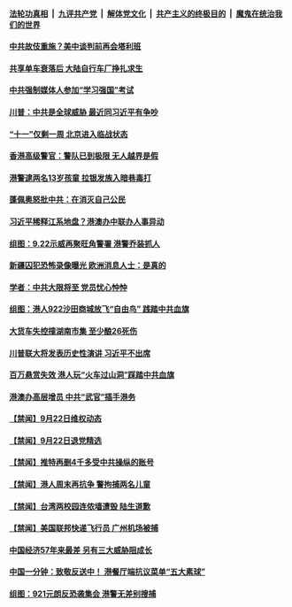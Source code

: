 ####  [法轮功真相](../../../../basic/blob/master/README.md?t=09231439) &nbsp;|&nbsp; [九评共产党](../../../../9ping.md/blob/master/README.md?t=09231439) &nbsp;|&nbsp; [解体党文化](../../../../jtdwh.md/blob/master/README.md?t=09231439)  &nbsp;|&nbsp; [共产主义的终极目的](../../../../gczydzjmd.md/blob/master/README.md?t=09231439) &nbsp;|&nbsp; [魔鬼在统治我们的世界](../../../../mgztzwmdsj.md/blob/master/README.md?t=09231439) 

#### [中共故伎重施？美中谈判前再会塔利班](../pages/prog204/a102670831.md?t=09231439) 

#### [共享单车衰落后 大陆自行车厂挣扎求生](../pages/prog204/a102670834.md?t=09231439) 

#### [中共强制媒体人参加“学习强国”考试](../pages/prog204/a102670767.md?t=09231439) 


#### [川普：中共是全球威胁 最近同习近平有争吵](../pages/prog204/a102670727.md?t=09231439) 

#### [“十一”仅剩一周 北京进入临战状态](../pages/prog204/a102670713.md?t=09231439) 

#### [香港高级警官：警队已到极限 无人越界是假](../pages/prog204/a102670710.md?t=09231439) 

#### [港警逮两名13岁孩童 拉银发族入暗巷毒打](../pages/prog204/a102670692.md?t=09231439) 

#### [蓬佩奥怒批中共：在消灭自己公民](../pages/prog204/a102670685.md?t=09231439) 

#### [习近平稀释江系地盘？港澳办中联办人事异动](../pages/prog204/a102670666.md?t=09231439) 

#### [组图：9.22示威再聚旺角警署 港警乔装抓人](../pages/prog204/a102670631.md?t=09231439) 

#### [新疆囚犯恐怖录像曝光 欧洲消息人士：是真的](../pages/prog204/a102670624.md?t=09231439) 

#### [学者：中共大限将至 党员忧心忡忡](../pages/prog204/a102670589.md?t=09231439) 

#### [组图：港人922沙田商城放飞“自由鸟” 践踏中共血旗](../pages/prog204/a102670516.md?t=09231439) 

#### [大货车失控撞湖南市集 至少酿26死伤](../pages/prog204/a102670513.md?t=09231439) 

#### [川普联大将发表历史性演讲 习近平不出席](../pages/prog204/a102670488.md?t=09231439) 

#### [百万悬赏失效 港人玩“火车过山洞”踩踏中共血旗](../pages/prog204/a102670448.md?t=09231439) 

#### [港澳办高层增员 中共“武官”插手港务](../pages/prog204/a102670447.md?t=09231439) 


#### [【禁闻】9月22日维权动态](../pages/prog204/a102670399.md?t=09231439) 

#### [【禁闻】9月22日退党精选](../pages/prog204/a102670401.md?t=09231439) 

#### [【禁闻】推特再删4千多受中共操纵的账号](../pages/prog204/a102670385.md?t=09231439) 

#### [【禁闻】港人周末再抗争 警拘捕两名儿童](../pages/prog204/a102670383.md?t=09231439) 

#### [【禁闻】台湾两校园连侬墙遭毁 陆生道歉](../pages/prog204/a102670371.md?t=09231439) 

#### [【禁闻】美国联邦快递飞行员 广州机场被捕](../pages/prog204/a102670373.md?t=09231439) 

#### [中国经济57年来最差 另有三大威胁阻成长](../pages/prog204/a102670364.md?t=09231439) 

#### [中国一分钟：致敬反送中！ 港餐厅端抗议菜单“五大素球”](../pages/prog204/a102670248.md?t=09231439) 

#### [组图：921元朗反恐袭集会 港警无差别搜捕](../pages/prog204/a102669997.md?t=09231439) 

